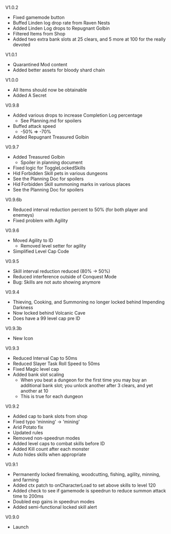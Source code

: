 V1.0.2
- Fixed gamemode button
- Buffed Linden log drop rate from Raven Nests
- Added Linden Log drops to Repugnant Golbin
- Filtered Items from Shop
- Added two extra bank slots at 25 clears, and 5 more at 100 for the really devoted

V1.0.1
- Quarantined Mod content
- Added better assets for bloody shard chain

V1.0.0
- All Items should now be obtainable
- Added A Secret


V0.9.8
- Added various drops to increase Completion Log percentage
  - See Planning.md for spoilers
- Buffed attack speed
  - -50% => -70%
- Added Repugnant Treasured Golbin

V0.9.7
- Added Treasured Golbin
  - Spoiler in planning document
- Fixed logic for ToggleLockedSkills
- Hid Forbidden Skill pets in various dungeons
 - See the Planning Doc for spoilers
- Hid Forbidden Skill summoning marks in various places
 - See the Planning Doc for spoilers

V0.9.6b
- Reduced interval reduction percent to 50% (for both  player and enemeys)
- Fixed problem with Agility

V0.9.6
- Moved Agility to ID
  - Removed level setter for agility
- Simplified Level Cap Code

V0.9.5
- Skill interval reduction reduced (80% -> 50%)
- Reduced interference outside of Conquest Mode
- Bug: Skills are not auto showing anymore

V0.9.4
- Thieving, Cooking, and Summoning no longer locked behind Impending Darkness
 - Now locked behind Volcanic Cave
 - Does have a 99 level cap pre ID

V0.9.3b
- New Icon

V0.9.3
- Reduced Interval Cap to 50ms
- Reduced Slayer Task Roll Speed to 50ms
- Fixed Magic level cap
- Added bank slot scaling
  - When you beat a dungeon for the first time you may buy an additional bank slot; you unlock another after 3 clears, and yet another at 10
  - This is true for each dungeon

V0.9.2
- Added cap to bank slots from shop
- Fixed typo 'minning' -> 'mining'
- Arid Potato fix
- Updated rules
- Removed non-speedrun modes
- Added level caps to combat skills before ID
- Added Kill count after each monster
- Auto hides skills when appropriate

V0.9.1
- Permanently locked firemaking, woodcutting, fishing, agility, minning, and farming
- Added ctx patch to onCharacterLoad to set above skills to level 120
- Added check to see if gamemode is speedrun to reduce summon attack time to 200ms
- Doubled exp gains in speedrun modes
- Added semi-functional locked skill alert

V0.9.0
- Launch